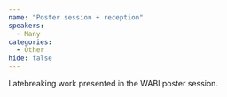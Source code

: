```yaml
---
name: "Poster session + reception"
speakers:
  - Many
categories:
  - Other
hide: false
---
```


Latebreaking work presented in the WABI poster session.

